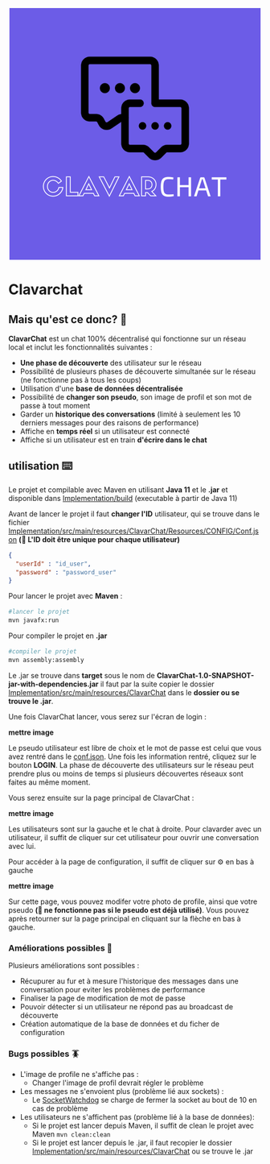 <p align="center">
<img src="https://github.com/TrigoPI/ProjetJava/raw/main/Conception/Mockups/Logo.png">
</p>

# Clavarchat 

## Mais qu'est ce donc? 🤨

**ClavarChat** est un chat 100% décentralisé qui fonctionne sur un réseau local et inclut les fonctionnalités suivantes :
- **Une phase de découverte** des utilisateur sur le réseau
- Possibilité de plusieurs phases de découverte simultanée sur le réseau (ne fonctionne pas à tous  les coups)
- Utilisation d'une **base de données décentralisée**
- Possibilité de **changer son pseudo**, son image de profil et son mot de passe à tout moment
- Garder un **historique des conversations** (limité à seulement les 10 derniers  messages pour des raisons de performance)
- Affiche en **temps réel** si un utilisateur  est connecté
- Affiche si un utilisateur est en train **d'écrire dans le chat**

## utilisation ⌨️

Le projet et compilable avec Maven en utilisant **Java 11** et le **.jar** et disponible dans [Implementation/build](https://github.com/TrigoPI/ProjetJava/tree/main/Implementation/build) (executable à partir de Java 11)

Avant de lancer le projet il faut **changer l'ID** utilisateur, qui se trouve dans le fichier [Implementation/src/main/resources/ClavarChat/Resources/CONFIG/Conf.json](https://github.com/TrigoPI/ProjetJava/blob/main/Implementation/src/main/resources/ClavarChat/Resources/CONFIG/Conf.json) **(🚨 L'ID doit être unique pour chaque utilisateur)**

```json
{
  "userId" : "id_user",
  "password" : "password_user"
}
```

Pour lancer le projet avec **Maven** : 

```sh
#lancer le projet 
mvn javafx:run
```

Pour compiler le projet en **.jar**

```sh
#compiler le projet 
mvn assembly:assembly
```
Le .jar se trouve dans **target** sous le nom de **ClavarChat-1.0-SNAPSHOT-jar-with-dependencies.jar** il faut par la suite copier le dossier [Implementation/src/main/resources/ClavarChat](https://github.com/TrigoPI/ProjetJava/tree/main/Implementation/src/main/resources/ClavarChat/Resources) dans le **dossier ou se trouve le .jar**.

Une fois ClavarChat lancer, vous serez sur l'écran de login  :

**mettre image**

Le pseudo utilisateur est libre de choix et le mot de passe est celui que vous avez rentré dans le [conf.json](https://github.com/TrigoPI/ProjetJava/blob/main/Implementation/src/main/resources/ClavarChat/Resources/CONFIG/Conf.json).
Une fois les information rentré, cliquez sur le bouton **LOGIN**. 
La phase de découverte des utilisateurs sur le réseau peut prendre plus ou moins de temps si plusieurs découvertes réseaux sont faites au même moment.

Vous serez ensuite sur la page principal de ClavarChat :

**mettre image**

Les utilisateurs sont sur la gauche et le chat à droite.
Pour clavarder avec un utilisateur, il suffit de cliquer sur cet utilisateur pour ouvrir une conversation avec lui.

Pour accéder à la page de configuration, il suffit de cliquer sur ⚙️ en bas à gauche 

**mettre image**

Sur cette page, vous pouvez modifer votre photo de profile, ainsi que votre pseudo **(🚨 ne fonctionne pas si le pseudo est déjà  utilisé)**.
Vous pouvez après retourner sur la page principal en cliquant sur la flèche en bas à gauche.

### Améliorations possibles 🔧

Plusieurs améliorations sont possibles : 
- Récupurer au fur et à mesure l'historique des messages dans une conversation pour eviter les problèmes de performance
- Finaliser la page de modification de mot de passe
- Pouvoir détecter si un utilisateur ne répond pas au broadcast de découverte
- Création automatique de la base de données et du ficher de configuration

### Bugs possibles 🪳

- L'image de profile ne s'affiche pas :
	- Changer l'image de profil devrait régler le problème
- Les messages ne s'envoient plus (problème lié aux sockets) :
	- Le [SocketWatchdog](https://github.com/TrigoPI/ProjetJava/blob/main/Implementation/src/main/java/ClavarChat/Controllers/Runnables/Network/SocketWatchdog/SocketWatchdog.java) se charge de fermer la socket au bout de 10 en cas de problème
- Les utilisateurs ne s'affichent pas (problème lié à la base de données): 
	- Si le projet est lancer depuis Maven, il suffit de clean le projet avec Maven ```mvn clean:clean```
	- Si le projet est lancer depuis le .jar, il faut recopier le dossier [Implementation/src/main/resources/ClavarChat](https://github.com/TrigoPI/ProjetJava/tree/main/Implementation/src/main/resources/ClavarChat/Resources) ou se trouve le .jar

